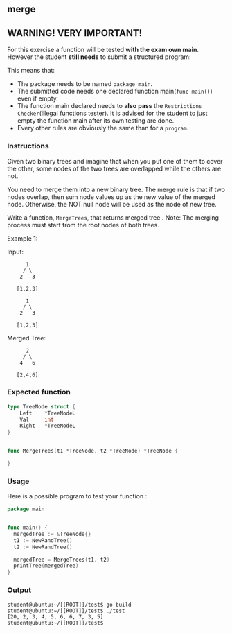 ## merge

## **WARNING! VERY IMPORTANT!**

For this exercise a function will be tested **with the exam own main**. However the student **still needs** to submit a structured program:

This means that:

- The package needs to be named `package main`.
- The submitted code needs one declared function main(```func main()```) even if empty.
- The function main declared needs to **also pass** the `Restrictions Checker`(illegal functions tester). It is advised for the student to just empty the function main after its own testing are done.
- Every other rules are obviously the same than for a `program`.

### Instructions

Given two binary trees and imagine that when you put one of them to cover the other, some nodes of the two trees are overlapped while the others are not.

You need to merge them into a new binary tree. The merge rule is that if two nodes overlap, then sum node values up as the new value of the merged node. Otherwise, the NOT null node will be used as the node of new tree.

Write a function, `MergeTrees`, that returns merged tree .
Note: The merging process must start from the root nodes of both trees.

Example 1:

Input:
  
          1      
         / \  
        2   3  
       
       [1,2,3]  

          1      
         / \  
        2   3  
       
       [1,2,3]  

Merged Tree:

          2      
         / \  
        4   6  
       
       [2,4,6] 

### Expected function

```go
type TreeNode struct {
    Left    *TreeNodeL
    Val     int
    Right   *TreeNodeL
}


func MergeTrees(t1 *TreeNode, t2 *TreeNode) *TreeNode {

}
```

### Usage

Here is a possible program to test your function :

```go
package main


func main() {
  mergedTree := &TreeNode{}
  t1 := NewRandTree()
  t2 := NewRandTree()

  mergedTree = MergeTrees(t1, t2)
  printTree(mergedTree)
}
```

### Output

```console
student@ubuntu:~/[[ROOT]]/test$ go build
student@ubuntu:~/[[ROOT]]/test$ ./test
[20, 2, 3, 4, 5, 6, 6, 7, 3, 5]
student@ubuntu:~/[[ROOT]]/test$
```
